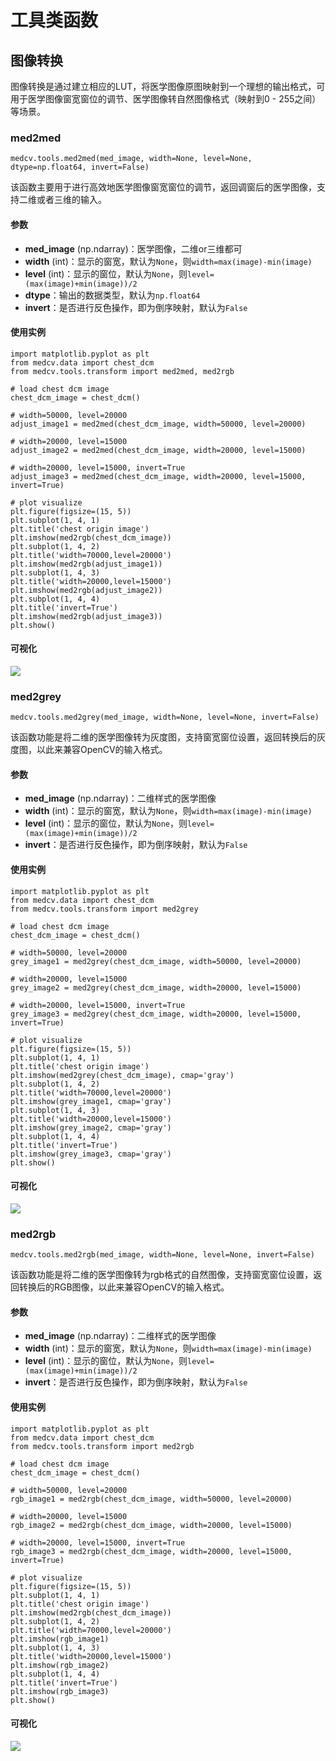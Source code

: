 # 工具类函数

## 图像转换
图像转换是通过建立相应的LUT，将医学图像原图映射到一个理想的输出格式，可用于医学图像窗宽窗位的调节、医学图像转自然图像格式（映射到0 - 255之间）等场景。

### med2med
```
medcv.tools.med2med(med_image, width=None, level=None, dtype=np.float64, invert=False)
```
该函数主要用于进行高效地医学图像窗宽窗位的调节，返回调窗后的医学图像，支持二维或者三维的输入。

#### 参数
- **med_image** (np.ndarray)：医学图像，二维or三维都可
- **width** (int)：显示的窗宽，默认为```None```，则```width=max(image)-min(image)```
- **level** (int)：显示的窗位，默认为```None```，则```level=(max(image)+min(image))/2```
- **dtype**：输出的数据类型，默认为```np.float64```
- **invert**：是否进行反色操作，即为倒序映射，默认为```False```

#### 使用实例
```
import matplotlib.pyplot as plt
from medcv.data import chest_dcm
from medcv.tools.transform import med2med, med2rgb

# load chest dcm image
chest_dcm_image = chest_dcm()

# width=50000, level=20000
adjust_image1 = med2med(chest_dcm_image, width=50000, level=20000)

# width=20000, level=15000
adjust_image2 = med2med(chest_dcm_image, width=20000, level=15000)

# width=20000, level=15000, invert=True
adjust_image3 = med2med(chest_dcm_image, width=20000, level=15000, invert=True)

# plot visualize
plt.figure(figsize=(15, 5))
plt.subplot(1, 4, 1)
plt.title('chest origin image')
plt.imshow(med2rgb(chest_dcm_image))
plt.subplot(1, 4, 2)
plt.title('width=70000,level=20000')
plt.imshow(med2rgb(adjust_image1))
plt.subplot(1, 4, 3)
plt.title('width=20000,level=15000')
plt.imshow(med2rgb(adjust_image2))
plt.subplot(1, 4, 4)
plt.title('invert=True')
plt.imshow(med2rgb(adjust_image3))
plt.show()

```

#### 可视化
![](/_static/med2med_visualize.png)



### med2grey
```
medcv.tools.med2grey(med_image, width=None, level=None, invert=False)
```
该函数功能是将二维的医学图像转为灰度图，支持窗宽窗位设置，返回转换后的灰度图，以此来兼容OpenCV的输入格式。

#### 参数
- **med_image** (np.ndarray)：二维样式的医学图像
- **width** (int)：显示的窗宽，默认为```None```，则```width=max(image)-min(image)```
- **level** (int)：显示的窗位，默认为```None```，则```level=(max(image)+min(image))/2```
- **invert**：是否进行反色操作，即为倒序映射，默认为```False```


#### 使用实例
```
import matplotlib.pyplot as plt
from medcv.data import chest_dcm
from medcv.tools.transform import med2grey

# load chest dcm image
chest_dcm_image = chest_dcm()

# width=50000, level=20000
grey_image1 = med2grey(chest_dcm_image, width=50000, level=20000)

# width=20000, level=15000
grey_image2 = med2grey(chest_dcm_image, width=20000, level=15000)

# width=20000, level=15000, invert=True
grey_image3 = med2grey(chest_dcm_image, width=20000, level=15000, invert=True)

# plot visualize
plt.figure(figsize=(15, 5))
plt.subplot(1, 4, 1)
plt.title('chest origin image')
plt.imshow(med2grey(chest_dcm_image), cmap='gray')
plt.subplot(1, 4, 2)
plt.title('width=70000,level=20000')
plt.imshow(grey_image1, cmap='gray')
plt.subplot(1, 4, 3)
plt.title('width=20000,level=15000')
plt.imshow(grey_image2, cmap='gray')
plt.subplot(1, 4, 4)
plt.title('invert=True')
plt.imshow(grey_image3, cmap='gray')
plt.show()

```

#### 可视化
![](/_static/med2med_visualize.png)



### med2rgb
```
medcv.tools.med2rgb(med_image, width=None, level=None, invert=False)
```
该函数功能是将二维的医学图像转为rgb格式的自然图像，支持窗宽窗位设置，返回转换后的RGB图像，以此来兼容OpenCV的输入格式。

#### 参数
- **med_image** (np.ndarray)：二维样式的医学图像
- **width** (int)：显示的窗宽，默认为```None```，则```width=max(image)-min(image)```
- **level** (int)：显示的窗位，默认为```None```，则```level=(max(image)+min(image))/2```
- **invert**：是否进行反色操作，即为倒序映射，默认为```False```


#### 使用实例
```
import matplotlib.pyplot as plt
from medcv.data import chest_dcm
from medcv.tools.transform import med2rgb

# load chest dcm image
chest_dcm_image = chest_dcm()

# width=50000, level=20000
rgb_image1 = med2rgb(chest_dcm_image, width=50000, level=20000)

# width=20000, level=15000
rgb_image2 = med2rgb(chest_dcm_image, width=20000, level=15000)

# width=20000, level=15000, invert=True
rgb_image3 = med2rgb(chest_dcm_image, width=20000, level=15000, invert=True)

# plot visualize
plt.figure(figsize=(15, 5))
plt.subplot(1, 4, 1)
plt.title('chest origin image')
plt.imshow(med2rgb(chest_dcm_image))
plt.subplot(1, 4, 2)
plt.title('width=70000,level=20000')
plt.imshow(rgb_image1)
plt.subplot(1, 4, 3)
plt.title('width=20000,level=15000')
plt.imshow(rgb_image2)
plt.subplot(1, 4, 4)
plt.title('invert=True')
plt.imshow(rgb_image3)
plt.show()
```

#### 可视化
![](/_static/med2med_visualize.png)

